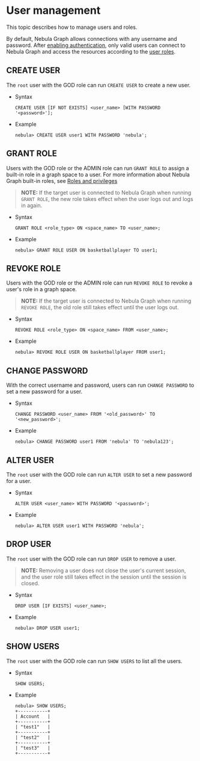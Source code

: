 # User management

This topic describes how to manage users and roles.

By default, Nebula Graph allows connections with any username and password. After [enabling authentication](1.authentication.md), only valid users can connect to Nebula Graph and access the resources according to the [user roles](3.role-list.md).

## CREATE USER

The `root` user with the GOD role can run `CREATE USER` to create a new user.

* Syntax

    ```ngql
    CREATE USER [IF NOT EXISTS] <user_name> [WITH PASSWORD '<password>'];
    ```

* Example

    ```ngql
    nebula> CREATE USER user1 WITH PASSWORD 'nebula';
    ```

## GRANT ROLE

Users with the GOD role or the ADMIN role can run `GRANT ROLE` to assign a built-in role in a graph space to a user. For more information about Nebula Graph built-in roles, see [Roles and privileges](3.role-list.md)

>**NOTE:** If the target user is connected to Nebula Graph when running `GRANT ROLE`, the new role takes effect when the user logs out and logs in again.

* Syntax

    ```ngql
    GRANT ROLE <role_type> ON <space_name> TO <user_name>;
    ```

* Example

    ```ngql
    nebula> GRANT ROLE USER ON basketballplayer TO user1;
    ```

## REVOKE ROLE

Users with the GOD role or the ADMIN role can run `REVOKE ROLE` to revoke a user's role in a graph space.

>**NOTE:** If the target user is connected to Nebula Graph when running `REVOKE ROLE`, the old role still takes effect until the user logs out.

* Syntax

    ```ngql
    REVOKE ROLE <role_type> ON <space_name> FROM <user_name>;
    ```

* Example

    ```ngql
    nebula> REVOKE ROLE USER ON basketballplayer FROM user1;
    ```

## CHANGE PASSWORD

With the correct username and password, users can run `CHANGE PASSWORD` to set a new password for a user.

* Syntax

    ```ngql
    CHANGE PASSWORD <user_name> FROM '<old_password>' TO '<new_password>';
    ```

* Example

    ```ngql
    nebula> CHANGE PASSWORD user1 FROM 'nebula' TO 'nebula123';
    ```

## ALTER USER

The `root` user with the GOD role can run `ALTER USER` to set a new password for a user.

* Syntax

    ```ngql
    ALTER USER <user_name> WITH PASSWORD '<password>';
    ```

* Example

    ```ngql
    nebula> ALTER USER user1 WITH PASSWORD 'nebula';
    ```

## DROP USER

The `root` user with the GOD role can run `DROP USER` to remove a user.

>**NOTE:** Removing a user does not close the user's current session, and the user role still takes effect in the session until the session is closed.

* Syntax

    ```ngql
    DROP USER [IF EXISTS] <user_name>;
    ```

* Example

    ```ngql
    nebula> DROP USER user1;
    ```

## SHOW USERS

The `root` user with the GOD role can run `SHOW USERS` to list all the users.

* Syntax

    ```ngql
    SHOW USERS;
    ```

* Example

    ```ngql
    nebula> SHOW USERS;
    +-----------+
    | Account   |
    +-----------+
    | "test1"   |
    +-----------+
    | "test2"   |
    +-----------+
    | "test3"   |
    +-----------+
    ```
